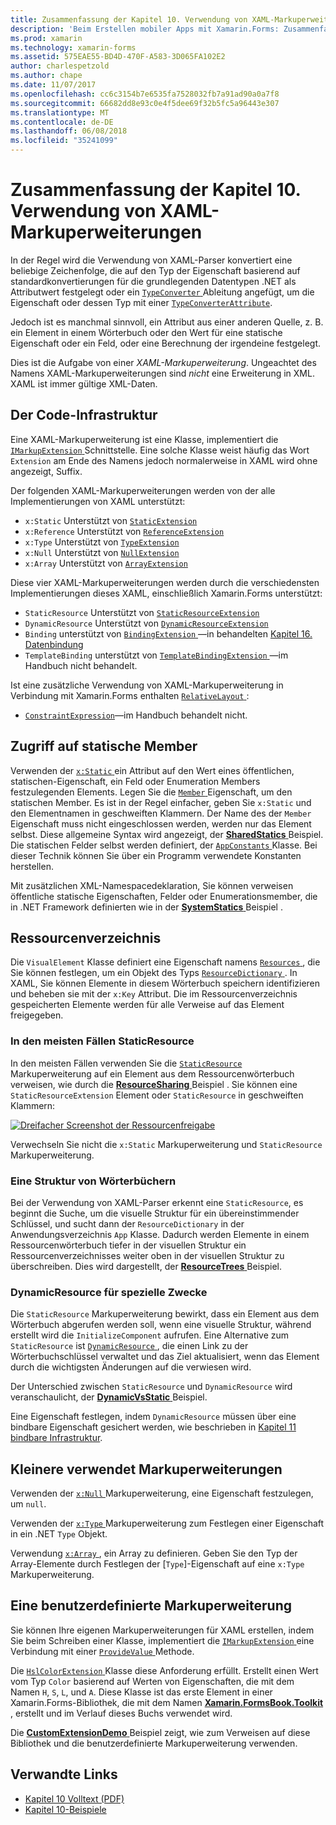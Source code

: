 ```yaml
---
title: Zusammenfassung der Kapitel 10. Verwendung von XAML-Markuperweiterungen
description: 'Beim Erstellen mobiler Apps mit Xamarin.Forms: Zusammenfassung der Kapitel 10. Verwendung von XAML-Markuperweiterungen'
ms.prod: xamarin
ms.technology: xamarin-forms
ms.assetid: 575EAE55-BD4D-470F-A583-3D065FA102E2
author: charlespetzold
ms.author: chape
ms.date: 11/07/2017
ms.openlocfilehash: cc6c3154b7e6535fa7528032fb7a91ad90a0a7f8
ms.sourcegitcommit: 66682dd8e93c0e4f5dee69f32b5fc5a96443e307
ms.translationtype: MT
ms.contentlocale: de-DE
ms.lasthandoff: 06/08/2018
ms.locfileid: "35241099"
---
```

# <a name="summary-of-chapter-10-xaml-markup-extensions"></a>Zusammenfassung der Kapitel 10. Verwendung von XAML-Markuperweiterungen

In der Regel wird die Verwendung von XAML-Parser konvertiert eine beliebige Zeichenfolge, die auf den Typ der Eigenschaft basierend auf standardkonvertierungen für die grundlegenden Datentypen .NET als Attributwert festgelegt oder ein [ `TypeConverter` ](https://developer.xamarin.com/api/type/Xamarin.Forms.TypeConverter/) Ableitung angefügt, um die Eigenschaft oder dessen Typ mit einer [`TypeConverterAttribute`](https://developer.xamarin.com/api/type/Xamarin.Forms.TypeConverterAttribute/).

Jedoch ist es manchmal sinnvoll, ein Attribut aus einer anderen Quelle, z. B. ein Element in einem Wörterbuch oder den Wert für eine statische Eigenschaft oder ein Feld, oder eine Berechnung der irgendeine festgelegt.

Dies ist die Aufgabe von einer *XAML-Markuperweiterung*. Ungeachtet des Namens XAML-Markuperweiterungen sind *nicht* eine Erweiterung in XML. XAML ist immer gültige XML-Daten.

## <a name="the-code-infrastructure"></a>Der Code-Infrastruktur

Eine XAML-Markuperweiterung ist eine Klasse, implementiert die [ `IMarkupExtension` ](https://developer.xamarin.com/api/type/Xamarin.Forms.Xaml.IMarkupExtension/) Schnittstelle. Eine solche Klasse weist häufig das Wort `Extension` am Ende des Namens jedoch normalerweise in XAML wird ohne angezeigt, Suffix.

Der folgenden XAML-Markuperweiterungen werden von der alle Implementierungen von XAML unterstützt:

- `x:Static` Unterstützt von [`StaticExtension`](https://developer.xamarin.com/api/type/Xamarin.Forms.Xaml.StaticExtension/)
- `x:Reference` Unterstützt von [`ReferenceExtension`](https://developer.xamarin.com/api/type/Xamarin.Forms.Xaml.ReferenceExtension/)
- `x:Type` Unterstützt von [`TypeExtension`](https://developer.xamarin.com/api/type/Xamarin.Forms.Xaml.TypeExtension/)
- `x:Null` Unterstützt von [`NullExtension`](https://developer.xamarin.com/api/type/Xamarin.Forms.Xaml.NullExtension/)
- `x:Array` Unterstützt von [`ArrayExtension`](https://developer.xamarin.com/api/type/Xamarin.Forms.Xaml.ArrayExtension/)

Diese vier XAML-Markuperweiterungen werden durch die verschiedensten Implementierungen dieses XAML, einschließlich Xamarin.Forms unterstützt:

- `StaticResource` Unterstützt von [`StaticResourceExtension`](https://developer.xamarin.com/api/type/Xamarin.Forms.Xaml.StaticResourceExtension/)
- `DynamicResource` Unterstützt von [`DynamicResourceExtension`](https://developer.xamarin.com/api/type/Xamarin.Forms.Xaml.DynamicResourceExtension/)
- `Binding` unterstützt von [ `BindingExtension` ](https://developer.xamarin.com/api/type/Xamarin.Forms.Xaml.BindingExtension/) &mdash;in behandelten [Kapitel 16. Datenbindung](#chapter16)
- `TemplateBinding` unterstützt von [ `TemplateBindingExtension` ](https://developer.xamarin.com/api/type/Xamarin.Forms.Xaml.TemplateBindingExtension/) &mdash;im Handbuch nicht behandelt.

Ist eine zusätzliche Verwendung von XAML-Markuperweiterung in Verbindung mit Xamarin.Forms enthalten [ `RelativeLayout` ](https://developer.xamarin.com/api/type/Xamarin.Forms.RelativeLayout/):

- [`ConstraintExpression`](https://developer.xamarin.com/api/type/Xamarin.Forms.ConstraintExpression/)&mdash;im Handbuch behandelt nicht.

## <a name="accessing-static-members"></a>Zugriff auf statische Member

Verwenden der [ `x:Static` ](https://developer.xamarin.com/api/type/Xamarin.Forms.Xaml.StaticExtension/) ein Attribut auf den Wert eines öffentlichen, statischen-Eigenschaft, ein Feld oder Enumeration Members festzulegenden Elements. Legen Sie die [ `Member` ](https://developer.xamarin.com/api/property/Xamarin.Forms.Xaml.StaticExtension.Member/) Eigenschaft, um den statischen Member. Es ist in der Regel einfacher, geben Sie `x:Static` und den Elementnamen in geschweiften Klammern. Der Name des der `Member` Eigenschaft muss nicht eingeschlossen werden, werden nur das Element selbst. Diese allgemeine Syntax wird angezeigt, der [ **SharedStatics** ](https://github.com/xamarin/xamarin-forms-book-samples/tree/master/Chapter10/SharedStatics) Beispiel. Die statischen Felder selbst werden definiert, der [ `AppConstants` ](https://github.com/xamarin/xamarin-forms-book-samples/blob/master/Chapter10/SharedStatics/SharedStatics/SharedStatics/AppConstants.cs) Klasse. Bei dieser Technik können Sie über ein Programm verwendete Konstanten herstellen.

Mit zusätzlichen XML-Namespacedeklaration, Sie können verweisen öffentliche statische Eigenschaften, Felder oder Enumerationsmember, die in .NET Framework definierten wie in der [ **SystemStatics** ](https://github.com/xamarin/xamarin-forms-book-samples/tree/master/Chapter10/SystemStatics) Beispiel .

## <a name="resource-dictionaries"></a>Ressourcenverzeichnis

Die `VisualElement` Klasse definiert eine Eigenschaft namens [ `Resources` ](https://developer.xamarin.com/api/property/Xamarin.Forms.VisualElement.Resources/) , die Sie können festlegen, um ein Objekt des Typs [ `ResourceDictionary` ](https://developer.xamarin.com/api/type/Xamarin.Forms.ResourceDictionary/). In XAML, Sie können Elemente in diesem Wörterbuch speichern identifizieren und beheben sie mit der `x:Key` Attribut. Die im Ressourcenverzeichnis gespeicherten Elemente werden für alle Verweise auf das Element freigegeben.

### <a name="staticresource-for-most-purposes"></a>In den meisten Fällen StaticResource

In den meisten Fällen verwenden Sie die [ `StaticResource` ](https://developer.xamarin.com/api/type/Xamarin.Forms.Xaml.StaticResourceExtension/) Markuperweiterung auf ein Element aus dem Ressourcenwörterbuch verweisen, wie durch die [ **ResourceSharing** ](https://github.com/xamarin/xamarin-forms-book-samples/tree/master/Chapter10/ResourceSharing) Beispiel . Sie können eine `StaticResourceExtension` Element oder `StaticResource` in geschweiften Klammern:

[![Dreifacher Screenshot der Ressourcenfreigabe](images/ch10fg03-small.png "Ressourcenfreigabe")](images/ch10fg03-large.png#lightbox "Ressourcenfreigabe")

Verwechseln Sie nicht die `x:Static` Markuperweiterung und `StaticResource` Markuperweiterung.

### <a name="a-tree-of-dictionaries"></a>Eine Struktur von Wörterbüchern

Bei der Verwendung von XAML-Parser erkennt eine `StaticResource`, es beginnt die Suche, um die visuelle Struktur für ein übereinstimmender Schlüssel, und sucht dann der `ResourceDictionary` in der Anwendungsverzeichnis `App` Klasse. Dadurch werden Elemente in einem Ressourcenwörterbuch tiefer in der visuellen Struktur ein Ressourcenverzeichnisses weiter oben in der visuellen Struktur zu überschreiben. Dies wird dargestellt, der [ **ResourceTrees** ](https://github.com/xamarin/xamarin-forms-book-samples/tree/master/Chapter10/ResourceTrees) Beispiel.

### <a name="dynamicresource-for-special-purposes"></a>DynamicResource für spezielle Zwecke

Die `StaticResource` Markuperweiterung bewirkt, dass ein Element aus dem Wörterbuch abgerufen werden soll, wenn eine visuelle Struktur, während erstellt wird die `InitializeComponent` aufrufen. Eine Alternative zum `StaticResource` ist [ `DynamicResource` ](https://developer.xamarin.com/api/type/Xamarin.Forms.Xaml.DynamicResourceExtension/), die einen Link zu der Wörterbuchschlüssel verwaltet und das Ziel aktualisiert, wenn das Element durch die wichtigsten Änderungen auf die verwiesen wird.

Der Unterschied zwischen `StaticResource` und `DynamicResource` wird veranschaulicht, der [ **DynamicVsStatic** ](https://github.com/xamarin/xamarin-forms-book-samples/tree/master/Chapter10/DynamicVsStatic) Beispiel.

Eine Eigenschaft festlegen, indem `DynamicResource` müssen über eine bindbare Eigenschaft gesichert werden, wie beschrieben in [Kapitel 11 bindbare Infrastruktur](chapter11.md).

## <a name="lesser-used-markup-extensions"></a>Kleinere verwendet Markuperweiterungen

Verwenden der [ `x:Null` ](https://developer.xamarin.com/api/type/Xamarin.Forms.Xaml.NullExtension/) Markuperweiterung, eine Eigenschaft festzulegen, um `null`.

Verwenden der [ `x:Type` ](https://developer.xamarin.com/api/type/Xamarin.Forms.Xaml.TypeExtension/) Markuperweiterung zum Festlegen einer Eigenschaft in ein .NET `Type` Objekt.

Verwendung [ `x:Array` ](https://developer.xamarin.com/api/type/Xamarin.Forms.Xaml.ArrayExtension/) , ein Array zu definieren. Geben Sie den Typ der Array-Elemente durch Festlegen der [`Type`]-Eigenschaft auf eine `x:Type` Markuperweiterung.

## <a name="a-custom-markup-extension"></a>Eine benutzerdefinierte Markuperweiterung

Sie können Ihre eigenen Markuperweiterungen für XAML erstellen, indem Sie beim Schreiben einer Klasse, implementiert die [ `IMarkupExtension` ](https://developer.xamarin.com/api/type/Xamarin.Forms.Xaml.IMarkupExtension/) eine Verbindung mit einer [ `ProvideValue` ](https://developer.xamarin.com/api/member/Xamarin.Forms.Xaml.IMarkupExtension.ProvideValue/p/System.IServiceProvider/) Methode.

Die [ `HslColorExtension` ](https://github.com/xamarin/xamarin-forms-book-samples/blob/master/Libraries/Xamarin.FormsBook.Toolkit/Xamarin.FormsBook.Toolkit/HslColorExtension.cs) Klasse diese Anforderung erfüllt. Erstellt einen Wert vom Typ `Color` basierend auf Werten von Eigenschaften, die mit dem Namen `H`, `S`, `L`, und `A`. Diese Klasse ist das erste Element in einer Xamarin.Forms-Bibliothek, die mit dem Namen [ **Xamarin.FormsBook.Toolkit** ](https://github.com/xamarin/xamarin-forms-book-samples/tree/master/Libraries/Xamarin.FormsBook.Toolkit) , erstellt und im Verlauf dieses Buchs verwendet wird.

Die [ **CustomExtensionDemo** ](https://github.com/xamarin/xamarin-forms-book-samples/tree/master/Chapter10/CustomExtensionDemo) Beispiel zeigt, wie zum Verweisen auf diese Bibliothek und die benutzerdefinierte Markuperweiterung verwenden.



## <a name="related-links"></a>Verwandte Links

- [Kapitel 10 Volltext (PDF)](https://download.xamarin.com/developer/xamarin-forms-book/XamarinFormsBook-Ch10-Apr2016.pdf)
- [Kapitel 10-Beispiele](https://github.com/xamarin/xamarin-forms-book-samples/tree/master/Chapter10)
